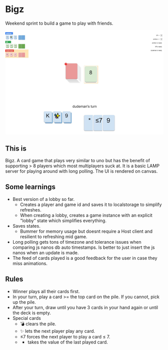 # Bigz

Weekend sprint to build a game to play with friends.

![gameplay](https://github.com/safetyscissors/bigz/blob/master/playing.jpg)

## This is

Bigz. A card game that plays very similar to uno but has the benefit of
supporting > 8 players which most multiplayers suck at.
It is a basic LAMP server for playing around with long polling. The UI is rendered on canvas.

## Some learnings

- Best version of a lobby so far.
  - Creates a player and game id and saves it to localstorage to simplify refreshes.
  - When creating a lobby, creates a game instance with an explicit "lobby" state which simplifies everything.
- Saves states.
  - Bummer for memory usage but doesnt require a Host client and resilient to refreshing mid game.
- Long polling gets tons of timezone and tolerance issues when comparing js nanos db auto timestamps. Is better to just insert the js nanos when an update is made.
- The feed of cards played is a good feedback for the user in case they miss animations.

## Rules

 - Winner plays all their cards first.
 - In your turn, play a card >= the top card on the pile. If you cannot, pick up the pile.
 - After your turn, draw until you have 3 cards in your hand again or until the deck is empty.
 - Special cards
    - 💣 clears the pile.
    - ✨ lets the next player play any card.
    - ≤7 forces the next player to play a card ≤ 7.
    - * takes the value of the last played card.
